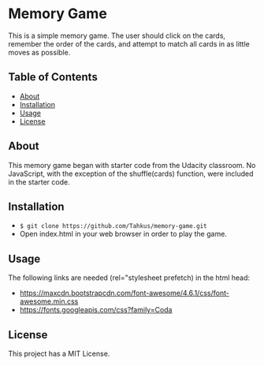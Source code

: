 # Memory Game

This is a simple memory game. The user should click on the cards,
remember the order of the cards, and attempt to match all cards in as little
moves as possible.


## Table of Contents

* [About](#about)
* [Installation](#installation)
* [Usage](#usage)
* [License](#license)


## About

This memory game began with starter code from the Udacity classroom. No JavaScript, with the exception of the shuffle(cards) function, were included in the starter code.


## Installation

* ``$ git clone https://github.com/Tahkus/memory-game.git``
* Open index.html in your web browser in order to play the game.

## Usage

The following links are needed (rel="stylesheet prefetch) in the html head:

* https://maxcdn.bootstrapcdn.com/font-awesome/4.6.1/css/font-awesome.min.css
* https://fonts.googleapis.com/css?family=Coda

## License

This project has a MIT License.
